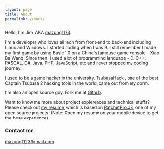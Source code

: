 ```yaml
---
layout: page
title: About
permalink: /about/
---
```



Hello, I'm Jim, AKA [mazong1123](https://www.google.com/?gfe_rd=cr&ei=yXwcVqHPBqug8wfx-ouYBQ&gws_rd=cr&fg=1#q=mazong1123 "mazong1123").

I'm a developer who loves all tech from front-end to back-end including Linux and Windows. I started coding when I was 9. I still remember I made my first game by using Basic 1.0 on a China's famouse game console - Xiao Ba Wang. Since then, I used a lot of programming language - C, C++, PASCAL, C#, Java, PHP, JavaScript, etc and never stopped my coding journey.

I used to be a game hacker in the university. [TsubasaHack](https://www.google.com/?gfe_rd=cr&ei=yXwcVqHPBqug8wfx-ouYBQ&gws_rd=cr&fg=1#q=tsubasahack+ver1.1b) , one of the best Captain Tsubasa 2 hacking tools in the world, came out from my dorm.

I'm also an open source guy. Fork me at [Github](http://www.github.com/mazong1123).

Want to know me more about project expierences and technical stuffs? Please check out [my resume](http://mazong1123.github.io/), which is based on [RatchetPro.JS](https://github.com/mazong1123/ratchet-pro), one of my open source projects. (Note: Open my resume on your mobile device to get the bese experience).

### Contact me

[mazong1123#gmail.com](mailto:mazong1123@gmail.com)
